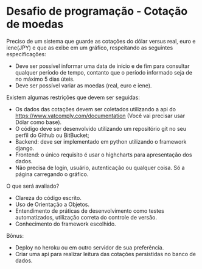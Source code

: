 # Desafio de programação - Cotação de moedas

Preciso de um sistema que guarde as cotações do dólar versus real, euro e iene(JPY) e que as exibe em um gráfico, respeitando as seguintes especificações:

* Deve ser possível informar uma data de início e de fim para consultar qualquer período de tempo, contanto que o período informado seja de no máximo 5 dias úteis.
* Deve ser possível variar as moedas (real, euro e iene).


Existem algumas restrições que devem ser seguidas:
* Os dados das cotações devem ser coletados utilizando a api do https://www.vatcomply.com/documentation (Você vai precisar usar Dólar como base).
* O código deve ser desenvolvido utilizando um repositório git no seu perfil do Github ou BitBucket;
* Backend: deve ser implementado em python utilizando o framework django.
* Frontend: o único requisito é usar o highcharts para apresentação dos dados.
* Não precisa de login, usuário, autenticação ou qualquer coisa. Só a página carregando o gráfico.


O que será avaliado?
* Clareza do código escrito.
* Uso de Orientação a Objetos.
* Entendimento de práticas de desenvolvimento como testes automatizados, utilização correta do controle de versão.
* Conhecimento do framework escolhido.


Bônus:
* Deploy no heroku ou em outro servidor de sua preferência.
* Criar uma api para realizar leitura das cotações persistidas no banco de dados.